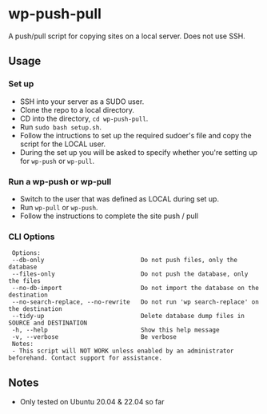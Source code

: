 # wp-push-pull
 A push/pull script for copying sites on a local server. 
 Does not use SSH.

## Usage
### Set up
 - SSH into your server as a SUDO user.
 - Clone the repo to a local directory.
 - CD into the directory, `cd wp-push-pull`.
 - Run `sudo bash setup.sh`.
 - Follow the intructions to set up the required sudoer's file and copy the script for the LOCAL user.
 - During the set up you will be asked to specify whether you're setting up for `wp-push` or `wp-pull`.

### Run a wp-push or wp-pull
- Switch to the user that was defined as LOCAL during set up.
- Run `wp-pull` or `wp-push`.
- Follow the instructions to complete the site push / pull

### CLI Options

```
 Options:
 --db-only                           Do not push files, only the database
 --files-only                        Do not push the database, only the files
 --no-db-import                      Do not import the database on the destination
 --no-search-replace, --no-rewrite   Do not run 'wp search-replace' on the destination
 --tidy-up                           Delete database dump files in SOURCE and DESTINATION
 -h, --help                          Show this help message
 -v, --verbose                       Be verbose
 Notes:
 - This script will NOT WORK unless enabled by an administrator beforehand. Contact support for assistance.
```

## Notes
- Only tested on Ubuntu 20.04 & 22.04 so far

